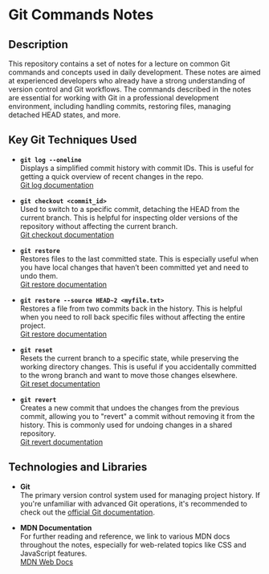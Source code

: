 # Git Commands Notes

## Description

This repository contains a set of notes for a lecture on common Git commands and concepts used in daily development. These notes are aimed at experienced developers who already have a strong understanding of version control and Git workflows. The commands described in the notes are essential for working with Git in a professional development environment, including handling commits, restoring files, managing detached HEAD states, and more.

## Key Git Techniques Used

- **`git log --oneline`**  
  Displays a simplified commit history with commit IDs. This is useful for getting a quick overview of recent changes in the repo.  
  [Git log documentation](https://git-scm.com/docs/git-log)

- **`git checkout <commit_id>`**  
  Used to switch to a specific commit, detaching the HEAD from the current branch. This is helpful for inspecting older versions of the repository without affecting the current branch.  
  [Git checkout documentation](https://git-scm.com/docs/git-checkout)

- **`git restore`**  
  Restores files to the last committed state. This is especially useful when you have local changes that haven’t been committed yet and need to undo them.  
  [Git restore documentation](https://git-scm.com/docs/git-restore)

- **`git restore --source HEAD~2 <myfile.txt>`**  
  Restores a file from two commits back in the history. This is helpful when you need to roll back specific files without affecting the entire project.  
  [Git restore documentation](https://git-scm.com/docs/git-restore)

- **`git reset`**  
  Resets the current branch to a specific state, while preserving the working directory changes. This is useful if you accidentally committed to the wrong branch and want to move those changes elsewhere.  
  [Git reset documentation](https://git-scm.com/docs/git-reset)

- **`git revert`**  
  Creates a new commit that undoes the changes from the previous commit, allowing you to "revert" a commit without removing it from the history. This is commonly used for undoing changes in a shared repository.  
  [Git revert documentation](https://git-scm.com/docs/git-revert)

## Technologies and Libraries

- **Git**  
  The primary version control system used for managing project history. If you're unfamiliar with advanced Git operations, it's recommended to check out the [official Git documentation](https://git-scm.com/doc).

- **MDN Documentation**  
  For further reading and reference, we link to various MDN docs throughout the notes, especially for web-related topics like CSS and JavaScript features.  
  [MDN Web Docs](https://developer.mozilla.org/en-US/)



